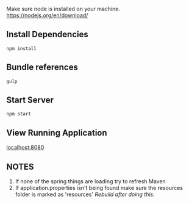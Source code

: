 Make sure node is installed on your machine.
https://nodejs.org/en/download/

Install Dependencies
-
`npm install`

Bundle references
-
`gulp`

Start Server
-
`npm start`

View Running Application
-
[localhost:8080](http://localhost:8080)


NOTES
-
1. If none of the spring things are loading try to refresh Maven
2. If application.properties isn't being found make sure the resources folder is marked as 'resources'
 *Rebuild after doing this.*